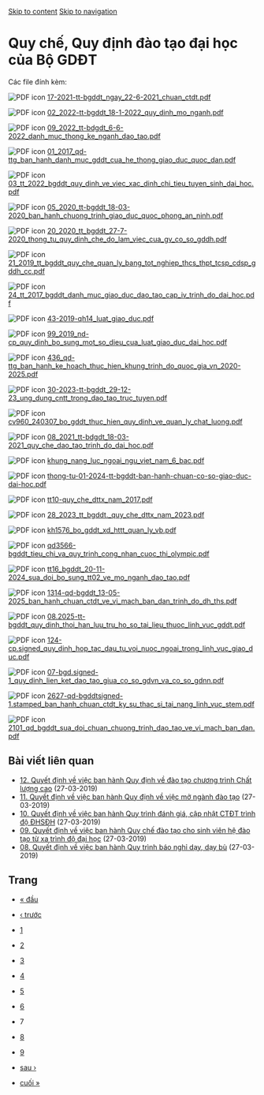 [Skip to content](https://daa.uit.edu.vn/quy-che-quy-dinh-dao-tao-dai-hoc-cua-bo-gddt?page=6#main)
 [Skip to navigation](https://daa.uit.edu.vn/quy-che-quy-dinh-dao-tao-dai-hoc-cua-bo-gddt?page=6#main-nav)

Quy chế, Quy định đào tạo đại học của Bộ GDĐT
=============================================

Các file đính kèm: 

 ![PDF icon](https://daa.uit.edu.vn/modules/file/icons/application-pdf.png "application/pdf") [17-2021-tt-bgddt\_ngay\_22-6-2021\_chuan\_ctdt.pdf](https://daa.uit.edu.vn/sites/daa/files/202310/17-2021-tt-bgddt_ngay_22-6-2021_chuan_ctdt.pdf)

 ![PDF icon](https://daa.uit.edu.vn/modules/file/icons/application-pdf.png "application/pdf") [02\_2022-tt-bgddt\_18-1-2022\_quy\_dinh\_mo\_nganh.pdf](https://daa.uit.edu.vn/sites/daa/files/202310/02_2022-tt-bgddt_18-1-2022_quy_dinh_mo_nganh.pdf)

 ![PDF icon](https://daa.uit.edu.vn/modules/file/icons/application-pdf.png "application/pdf") [09\_2022\_tt-bdgdt\_6-6-2022\_danh\_muc\_thong\_ke\_nganh\_dao\_tao.pdf](https://daa.uit.edu.vn/sites/daa/files/202310/09_2022_tt-bdgdt_6-6-2022_danh_muc_thong_ke_nganh_dao_tao.pdf)

 ![PDF icon](https://daa.uit.edu.vn/modules/file/icons/application-pdf.png "application/pdf") [01\_2017\_qd-ttg\_ban\_hanh\_danh\_muc\_gddt\_cua\_he\_thong\_giao\_duc\_quoc\_dan.pdf](https://daa.uit.edu.vn/sites/daa/files/202311/01_2017_qd-ttg_ban_hanh_danh_muc_gddt_cua_he_thong_giao_duc_quoc_dan.pdf)

 ![PDF icon](https://daa.uit.edu.vn/modules/file/icons/application-pdf.png "application/pdf") [03\_tt\_2022\_bgddt\_quy\_dinh\_ve\_viec\_xac\_dinh\_chi\_tieu\_tuyen\_sinh\_dai\_hoc.pdf](https://daa.uit.edu.vn/sites/daa/files/202311/03_tt_2022_bgddt_quy_dinh_ve_viec_xac_dinh_chi_tieu_tuyen_sinh_dai_hoc.pdf)

 ![PDF icon](https://daa.uit.edu.vn/modules/file/icons/application-pdf.png "application/pdf") [05\_2020\_tt-bgddt\_18-03-2020\_ban\_hanh\_chuong\_trinh\_giao\_duc\_quoc\_phong\_an\_ninh.pdf](https://daa.uit.edu.vn/sites/daa/files/202311/05_2020_tt-bgddt_18-03-2020_ban_hanh_chuong_trinh_giao_duc_quoc_phong_an_ninh.pdf)

 ![PDF icon](https://daa.uit.edu.vn/modules/file/icons/application-pdf.png "application/pdf") [20\_2020\_tt\_bgddt\_27-7-2020\_thong\_tu\_quy\_dinh\_che\_do\_lam\_viec\_cua\_gv\_co\_so\_gddh.pdf](https://daa.uit.edu.vn/sites/daa/files/202311/20_2020_tt_bgddt_27-7-2020_thong_tu_quy_dinh_che_do_lam_viec_cua_gv_co_so_gddh.pdf)

 ![PDF icon](https://daa.uit.edu.vn/modules/file/icons/application-pdf.png "application/pdf") [21\_2019\_tt\_bgddt\_quy\_che\_quan\_ly\_bang\_tot\_nghiep\_thcs\_thpt\_tcsp\_cdsp\_gddh\_cc.pdf](https://daa.uit.edu.vn/sites/daa/files/202311/21_2019_tt_bgddt_quy_che_quan_ly_bang_tot_nghiep_thcs_thpt_tcsp_cdsp_gddh_cc.pdf)

 ![PDF icon](https://daa.uit.edu.vn/modules/file/icons/application-pdf.png "application/pdf") [24\_tt\_2017\_bgddt\_danh\_muc\_giao\_duc\_dao\_tao\_cap\_iv\_trinh\_do\_dai\_hoc.pdf](https://daa.uit.edu.vn/sites/daa/files/202311/24_tt_2017_bgddt_danh_muc_giao_duc_dao_tao_cap_iv_trinh_do_dai_hoc.pdf)

 ![PDF icon](https://daa.uit.edu.vn/modules/file/icons/application-pdf.png "application/pdf") [43-2019-qh14\_luat\_giao\_duc.pdf](https://daa.uit.edu.vn/sites/daa/files/202311/43-2019-qh14_luat_giao_duc.pdf)

 ![PDF icon](https://daa.uit.edu.vn/modules/file/icons/application-pdf.png "application/pdf") [99\_2019\_nd-cp\_quy\_dinh\_bo\_sung\_mot\_so\_dieu\_cua\_luat\_giao\_duc\_dai\_hoc.pdf](https://daa.uit.edu.vn/sites/daa/files/202311/99_2019_nd-cp_quy_dinh_bo_sung_mot_so_dieu_cua_luat_giao_duc_dai_hoc.pdf)

 ![PDF icon](https://daa.uit.edu.vn/modules/file/icons/application-pdf.png "application/pdf") [436\_qd-ttg\_ban\_hanh\_ke\_hoach\_thuc\_hien\_khung\_trinh\_do\_quoc\_gia\_vn\_2020-2025.pdf](https://daa.uit.edu.vn/sites/daa/files/202311/436_qd-ttg_ban_hanh_ke_hoach_thuc_hien_khung_trinh_do_quoc_gia_vn_2020-2025.pdf)

 ![PDF icon](https://daa.uit.edu.vn/modules/file/icons/application-pdf.png "application/pdf") [30-2023-tt-bgddt\_29-12-23\_ung\_dung\_cntt\_trong\_dao\_tao\_truc\_tuyen.pdf](https://daa.uit.edu.vn/sites/daa/files/202401/30-2023-tt-bgddt_29-12-23_ung_dung_cntt_trong_dao_tao_truc_tuyen.pdf)

 ![PDF icon](https://daa.uit.edu.vn/modules/file/icons/application-pdf.png "application/pdf") [cv960\_240307\_bo\_gddt\_thuc\_hien\_quy\_dinh\_ve\_quan\_ly\_chat\_luong.pdf](https://daa.uit.edu.vn/sites/daa/files/202404/cv960_240307_bo_gddt_thuc_hien_quy_dinh_ve_quan_ly_chat_luong.pdf)

 ![PDF icon](https://daa.uit.edu.vn/modules/file/icons/application-pdf.png "application/pdf") [08\_2021\_tt-bdgdt\_18-03-2021\_quy\_che\_dao\_tao\_trinh\_do\_dai\_hoc.pdf](https://daa.uit.edu.vn/sites/daa/files/202410/08_2021_tt-bdgdt_18-03-2021_quy_che_dao_tao_trinh_do_dai_hoc.pdf)

 ![PDF icon](https://daa.uit.edu.vn/modules/file/icons/application-pdf.png "application/pdf") [khung\_nang\_luc\_ngoai\_ngu\_viet\_nam\_6\_bac.pdf](https://daa.uit.edu.vn/sites/daa/files/202411/khung_nang_luc_ngoai_ngu_viet_nam_6_bac.pdf)

 ![PDF icon](https://daa.uit.edu.vn/modules/file/icons/application-pdf.png "application/pdf") [thong-tu-01-2024-tt-bgddt-ban-hanh-chuan-co-so-giao-duc-dai-hoc.pdf](https://daa.uit.edu.vn/sites/daa/files/202411/thong-tu-01-2024-tt-bgddt-ban-hanh-chuan-co-so-giao-duc-dai-hoc.pdf)

 ![PDF icon](https://daa.uit.edu.vn/modules/file/icons/application-pdf.png "application/pdf") [tt10-quy\_che\_dttx\_nam\_2017.pdf](https://daa.uit.edu.vn/sites/daa/files/202411/tt10-quy_che_dttx_nam_2017.pdf)

 ![PDF icon](https://daa.uit.edu.vn/modules/file/icons/application-pdf.png "application/pdf") [28\_2023\_tt\_bgddt.\_quy\_che\_dttx\_nam\_2023.pdf](https://daa.uit.edu.vn/sites/daa/files/202411/28_2023_tt_bgddt._quy_che_dttx_nam_2023.pdf)

 ![PDF icon](https://daa.uit.edu.vn/modules/file/icons/application-pdf.png "application/pdf") [kh1576\_bo\_gddt\_xd\_httt\_quan\_ly\_vb.pdf](https://daa.uit.edu.vn/sites/daa/files/202411/kh1576_bo_gddt_xd_httt_quan_ly_vb.pdf)

 ![PDF icon](https://daa.uit.edu.vn/modules/file/icons/application-pdf.png "application/pdf") [qd3566-bgddt\_tieu\_chi\_va\_quy\_trinh\_cong\_nhan\_cuoc\_thi\_olympic.pdf](https://daa.uit.edu.vn/sites/daa/files/202411/qd3566-bgddt_tieu_chi_va_quy_trinh_cong_nhan_cuoc_thi_olympic.pdf)

 ![PDF icon](https://daa.uit.edu.vn/modules/file/icons/application-pdf.png "application/pdf") [tt16\_bgddt\_20-11-2024\_sua\_doi\_bo\_sung\_tt02\_ve\_mo\_nganh\_dao\_tao.pdf](https://daa.uit.edu.vn/sites/daa/files/202411/tt16_bgddt_20-11-2024_sua_doi_bo_sung_tt02_ve_mo_nganh_dao_tao.pdf)

 ![PDF icon](https://daa.uit.edu.vn/modules/file/icons/application-pdf.png "application/pdf") [1314-qd-bgddt\_13-05-2025\_ban\_hanh\_chuan\_ctdt\_ve\_vi\_mach\_ban\_dan\_trinh\_do\_dh\_ths.pdf](https://daa.uit.edu.vn/sites/daa/files/202505/1314-qd-bgddt_13-05-2025_ban_hanh_chuan_ctdt_ve_vi_mach_ban_dan_trinh_do_dh_ths.pdf)

 ![PDF icon](https://daa.uit.edu.vn/modules/file/icons/application-pdf.png "application/pdf") [08.2025-tt-bgddt\_quy\_dinh\_thoi\_han\_luu\_tru\_ho\_so\_tai\_lieu\_thuoc\_linh\_vuc\_gddt.pdf](https://daa.uit.edu.vn/sites/daa/files/202505/08.2025-tt-bgddt_quy_dinh_thoi_han_luu_tru_ho_so_tai_lieu_thuoc_linh_vuc_gddt.pdf)

 ![PDF icon](https://daa.uit.edu.vn/modules/file/icons/application-pdf.png "application/pdf") [124-cp.signed\_quy\_dinh\_hop\_tac\_dau\_tu\_voi\_nuoc\_ngoai\_trong\_linh\_vuc\_giao\_duc.pdf](https://daa.uit.edu.vn/sites/daa/files/202506/124-cp.signed_quy_dinh_hop_tac_dau_tu_voi_nuoc_ngoai_trong_linh_vuc_giao_duc.pdf)

 ![PDF icon](https://daa.uit.edu.vn/modules/file/icons/application-pdf.png "application/pdf") [07-bgd.signed-1\_quy\_dinh\_lien\_ket\_dao\_tao\_giua\_co\_so\_gdvn\_va\_co\_so\_gdnn.pdf](https://daa.uit.edu.vn/sites/daa/files/202506/07-bgd.signed-1_quy_dinh_lien_ket_dao_tao_giua_co_so_gdvn_va_co_so_gdnn.pdf)

 ![PDF icon](https://daa.uit.edu.vn/modules/file/icons/application-pdf.png "application/pdf") [2627-qd-bgddtsigned-1.stamped\_ban\_hanh\_chuan\_ctdt\_ky\_su\_thac\_si\_tai\_nang\_linh\_vuc\_stem.pdf](https://daa.uit.edu.vn/sites/daa/files/202509/2627-qd-bgddtsigned-1.stamped_ban_hanh_chuan_ctdt_ky_su_thac_si_tai_nang_linh_vuc_stem.pdf)

 ![PDF icon](https://daa.uit.edu.vn/modules/file/icons/application-pdf.png "application/pdf") [2101\_qd\_bgddt\_sua\_doi\_chuan\_chuong\_trinh\_dao\_tao\_ve\_vi\_mach\_ban\_dan.pdf](https://daa.uit.edu.vn/sites/daa/files/202510/2101_qd_bgddt_sua_doi_chuan_chuong_trinh_dao_tao_ve_vi_mach_ban_dan.pdf)

Bài viết liên quan
------------------

*   [12\. Quyết định về việc ban hành Quy định về đào tạo chương trình Chất lượng cao](https://daa.uit.edu.vn/thongbao/12-quyet-dinh-ve-viec-ban-hanh-quy-dinh-ve-dao-tao-chuong-trinh-chat-luong-cao)
     (27-03-2019)
*   [11\. Quyết định về việc ban hành Quy định về việc mở ngành đào tạo](https://daa.uit.edu.vn/thongbao/11-quyet-dinh-ve-viec-ban-hanh-quy-dinh-ve-viec-mo-nganh-dao-tao)
     (27-03-2019)
*   [10\. Quyết định về việc ban hành Quy trình đánh giá, cập nhật CTĐT trình độ ĐHSĐH](https://daa.uit.edu.vn/thongbao/10-quyet-dinh-ve-viec-ban-hanh-quy-trinh-danh-gia-cap-nhat-ctdt-trinh-do-dhsdh)
     (27-03-2019)
*   [09\. Quyết định về việc ban hành Quy chế đào tạo cho sinh viên hệ đào tạo từ xa trình độ đại học](https://daa.uit.edu.vn/09-quyet-dinh-ve-viec-ban-hanh-quy-che-dao-tao-cho-sinh-vien-he-dao-tao-tu-xa-trinh-do-dai-hoc)
     (27-03-2019)
*   [08\. Quyết định về việc ban hành Quy trình báo nghỉ dạy, dạy bù](https://daa.uit.edu.vn/thongbao/08-quyet-dinh-ve-viec-ban-hanh-quy-trinh-bao-nghi-day-day-bu)
     (27-03-2019)

Trang
-----

*   [« đầu](https://daa.uit.edu.vn/quy-che-quy-dinh-dao-tao-dai-hoc-cua-bo-gddt "Đến trang đầu tiên")
    
*   [‹ trước](https://daa.uit.edu.vn/quy-che-quy-dinh-dao-tao-dai-hoc-cua-bo-gddt?page=5 "Đến trang kế trước")
    
*   [1](https://daa.uit.edu.vn/quy-che-quy-dinh-dao-tao-dai-hoc-cua-bo-gddt "Đến trang 1")
    
*   [2](https://daa.uit.edu.vn/quy-che-quy-dinh-dao-tao-dai-hoc-cua-bo-gddt?page=1 "Đến trang 2")
    
*   [3](https://daa.uit.edu.vn/quy-che-quy-dinh-dao-tao-dai-hoc-cua-bo-gddt?page=2 "Đến trang 3")
    
*   [4](https://daa.uit.edu.vn/quy-che-quy-dinh-dao-tao-dai-hoc-cua-bo-gddt?page=3 "Đến trang 4")
    
*   [5](https://daa.uit.edu.vn/quy-che-quy-dinh-dao-tao-dai-hoc-cua-bo-gddt?page=4 "Đến trang 5")
    
*   [6](https://daa.uit.edu.vn/quy-che-quy-dinh-dao-tao-dai-hoc-cua-bo-gddt?page=5 "Đến trang 6")
    
*   7
*   [8](https://daa.uit.edu.vn/quy-che-quy-dinh-dao-tao-dai-hoc-cua-bo-gddt?page=7 "Đến trang 8")
    
*   [9](https://daa.uit.edu.vn/quy-che-quy-dinh-dao-tao-dai-hoc-cua-bo-gddt?page=8 "Đến trang 9")
    
*   [sau ›](https://daa.uit.edu.vn/quy-che-quy-dinh-dao-tao-dai-hoc-cua-bo-gddt?page=7 "Đến trang kế sau")
    
*   [cuối »](https://daa.uit.edu.vn/quy-che-quy-dinh-dao-tao-dai-hoc-cua-bo-gddt?page=8 "Đến trang cuối cùng")